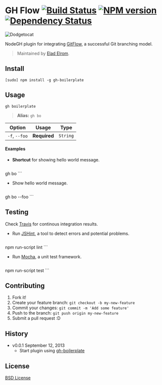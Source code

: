 # GH Flow [![Build Status](https://secure.travis-ci.org/node-gh/gh-flow.svg?branch=master)](https://travis-ci.org/node-gh/gh-flow) [![NPM version](https://badge.fury.io/js/gh-flow.svg)](http://badge.fury.io/js/gh-flow) [![Dependency Status](https://david-dm.org/node-gh/gh-flow.svg?theme=badge.io)](https://david-dm.org/node-gh/gh-flow)

![Dodgetocat](https://cloud.githubusercontent.com/assets/398893/3528234/42725954-078d-11e4-8835-6156da9bc4a1.png)

NodeGH plugin for integrating [GitFlow](https://github.com/nvie/gitflow), a successful Git branching model.

> Maintained by [Elad Elrom](https://github.com/eladelrom).

## Install

```
[sudo] npm install -g gh-boilerplate
```

## Usage

```
gh boilerplate
```

> **Alias:** `gh bo`

Option             | Usage        | Type
---                | ---          | ---
`-f`, `--foo`      | **Required** | `String`

#### Examples

* **Shortcut** for showing hello world message.

	```
gh bo
	```

* Show hello world message.

	```
gh bo --foo
	```

## Testing

Check [Travis](https://travis-ci.org/node-gh/gh-boilerplate) for continous integration results.

* Run [JSHint](http://www.jshint.com/), a tool to detect errors and potential problems.

    ```
npm run-script lint
    ```

* Run [Mocha](http://visionmedia.github.io/mocha/), a unit test framework.

    ```
npm run-script test
    ```

## Contributing

1. Fork it!
2. Create your feature branch: `git checkout -b my-new-feature`
3. Commit your changes: `git commit -m 'Add some feature'`
4. Push to the branch: `git push origin my-new-feature`
5. Submit a pull request :D

## History

* v0.0.1 September 12, 2013
	* Start plugin using [gh-boilerplate](https://github.com/node-gh/gh-boilerplate)

## License

[BSD License](https://github.com/node-gh/gh/blob/master/LICENSE.md)
